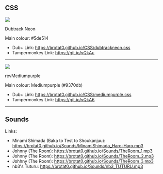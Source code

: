 ## CSS

![](http://i.imgur.com/trZ5oo3.png)

Dubtrack Neon

Main colour: #5de514

* Dub+ Link: https://brotat0.github.io/CSS/dubtrackneon.css
* Tampermonkey Link: https://git.io/vQkAu
***


![](http://i.imgur.com/Wbn0OlR.png)

revMediumpurple

Main colour: Mediumpurple (#9370db)

* Dub+ Link: https://brotat0.github.io/CSS/mediumpurple.css
* Tampermonkey Link: https://git.io/vQkA6
***


## Sounds

Links:

* Minami Shimada (Baka to Test to Shoukanjuu): https://brotat0.github.io/Sounds/MinamiShimada_Haro-Haro.mp3
* Johnny (The Room): https://brotat0.github.io/Sounds/TheRoom_1.mp3
* Johnny (The Room): https://brotat0.github.io/Sounds/TheRoom_2.mp3
* Johhny (The Room): https://brotat0.github.io/Sounds/TheRoom_3.mp3
* nb3's Tuturu: https://brotat0.github.io/Sounds/nb3_TUTURU.mp3

